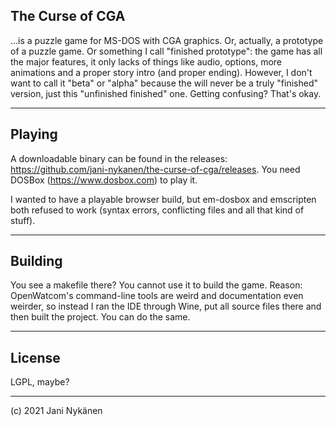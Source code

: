## The Curse of CGA

...is a puzzle game for MS-DOS with CGA graphics. Or, actually, a prototype of a puzzle game. Or something I call "finished prototype": the game has all the major features, it only lacks of things like audio, options, more animations and a proper story intro (and proper ending). However, I don't want to call it "beta" or "alpha" because the will never be a truly "finished" version, just this "unfinished finished" one. Getting confusing? That's okay.

-----

## Playing

A downloadable binary can be found in the releases: https://github.com/jani-nykanen/the-curse-of-cga/releases. You need DOSBox (https://www.dosbox.com) to play it.

I wanted to have a playable browser build, but em-dosbox and emscripten both refused to work (syntax errors, conflicting files and all that kind of stuff).

-----

## Building

You see a makefile there? You cannot use it to build the game. Reason: OpenWatcom's command-line tools are weird and documentation even weirder, so instead I ran the IDE through Wine, put all source files there and then built the project. You can do the same.

-----

## License

LGPL, maybe?


-----

(c) 2021 Jani Nykänen

